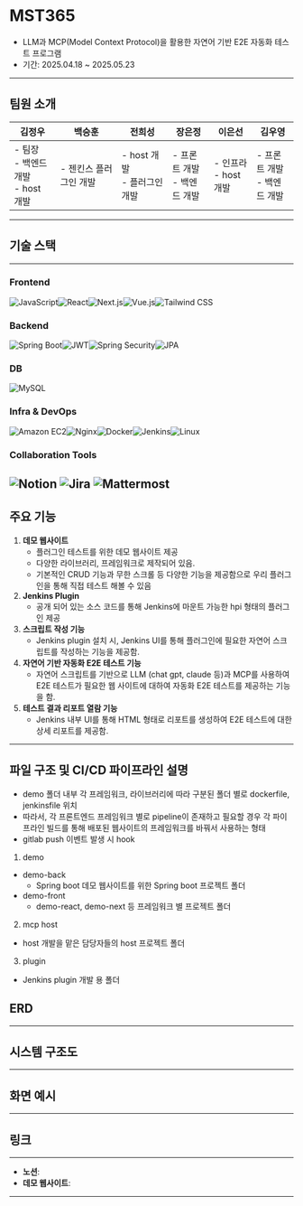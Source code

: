 # MST365

- LLM과 MCP(Model Context Protocol)을 활용한 자연어 기반 E2E 자동화 테스트 프로그램
- 기간: 2025.04.18 ~ 2025.05.23

---

## 팀원 소개

| **김정우**                               | **백승훈**                | **전희성**                     | **장은정**                       | **이은선**                       | **김우영**                     |
| ---------------------------------------- | ------------------------- | ------------------------------ | -------------------------------- | -------------------------------- | ------------------------------ |
| - 팀장<br>- 백엔드 개발<br>- host 개발 | - 젠킨스 플러그인 개발| - host 개발 <br>- 플러그인 개발 | - 프론트 개발<br>- 백엔드 개발 | - 인프라<br>- host 개발 | - 프론트 개발<br>- 백엔드 개발 |

---

## 기술 스택

---

### Frontend
<img src="https://img.shields.io/badge/JavaScript-ES6-F7DF1E?style=for-the-badge&logo=JavaScript&logoColor=white" alt="JavaScript"><img src="https://img.shields.io/badge/React-61DAFB?style=for-the-badge&logo=react&logoColor=black" alt="React"><img src="https://img.shields.io/badge/Next.js-000000?style=for-the-badge&logo=nextdotjs&logoColor=white" alt="Next.js"><img src="https://img.shields.io/badge/Vue.js-4FC08D?style=for-the-badge&logo=vue.js&logoColor=white" alt="Vue.js"><img src="https://img.shields.io/badge/Tailwind_CSS-06B6D4?style=for-the-badge&logo=tailwindcss&logoColor=white" alt="Tailwind CSS">

### Backend
<img src="https://img.shields.io/badge/Spring_Boot-6DB33F?style=for-the-badge&logo=springboot&logoColor=white" alt="Spring Boot"><img src="https://img.shields.io/badge/JWT-000000?style=for-the-badge&logo=JSON%20web%20tokens&logoColor=white" alt="JWT"><img src="https://img.shields.io/badge/Spring_Security-6DB33F?style=for-the-badge&logo=springsecurity&logoColor=white" alt="Spring Security"><img src="https://img.shields.io/badge/JPA-59666C?style=for-the-badge&logo=hibernate&logoColor=white" alt="JPA">

### DB
<img src="https://img.shields.io/badge/MySQL-4479A1?style=for-the-badge&logo=mysql&logoColor=white" alt="MySQL">

### Infra & DevOps
<img src="https://img.shields.io/badge/Amazon_EC2-FF9900?style=for-the-badge&logo=amazonaws&logoColor=white" alt="Amazon EC2"><img src="https://img.shields.io/badge/Nginx-009639?style=for-the-badge&logo=nginx&logoColor=white" alt="Nginx"><img src="https://img.shields.io/badge/Docker-2496ED?style=for-the-badge&logo=docker&logoColor=white" alt="Docker"><img src="https://img.shields.io/badge/Jenkins-D24939?style=for-the-badge&logo=jenkins&logoColor=white" alt="Jenkins"><img src="https://img.shields.io/badge/Linux-FCC624?style=for-the-badge&logo=linux&logoColor=black" alt="Linux">

### Collaboration Tools
<img src="https://img.shields.io/badge/Notion-000000?style=for-the-badge&logo=notion&logoColor=white" alt="Notion"> <img src="https://img.shields.io/badge/Jira-0052CC?style=for-the-badge&logo=jira&logoColor=white" alt="Jira"> <img src="https://img.shields.io/badge/Mattermost-0058CC?style=for-the-badge&logo=mattermost&logoColor=white" alt="Mattermost">
---

## 주요 기능
1. **데모 웹사이트**
    - 플러그인 테스트를 위한 데모 웹사이트 제공
    - 다양한 라이브러리, 프레임워크로 제작되어 있음.
    - 기본적인 CRUD 기능과 무한 스크롤 등 다양한 기능을 제공함으로 우리 플러그인을 통해 직접 테스트 해볼 수 있음
2. **Jenkins Plugin**
    - 공개 되어 있는 소스 코드를 통해 Jenkins에 마운트 가능한 hpi 형태의 플러그인 제공
3. **스크립트 작성 기능**
    - Jenkins plugin 설치 시, Jenkins UI를 통해 플러그인에 필요한 자연어 스크립트를 작성하는 기능을 제공함.
4. **자연어 기반 자동화 E2E 테스트 기능**
    - 자연어 스크립트를 기반으로 LLM (chat gpt, claude 등)과 MCP를 사용하여 E2E 테스트가 필요한 웹 사이트에 대하여 자동화 E2E 테스트를 제공하는 기능을 함.
5. **테스트 결과 리포트 열람 기능**
    - Jenkins 내부 UI를 통해 HTML 형태로  리포트를 생성하여 E2E 테스트에 대한 상세 리포트를 제공함.

---

## 파일 구조 및 CI/CD 파이프라인 설명
- demo 폴더 내부 각 프레임워크, 라이브러리에 따라 구분된 폴더 별로 dockerfile, jenkinsfile 위치
- 따라서, 각 프론트엔드 프레임워크 별로 pipeline이 존재하고 필요할 경우 각 파이프라인 빌드를 통해 배포된 웹사이트의 프레임워크를 바꿔서 사용하는 형태
- gitlab push 이벤트 발생 시 hook
1. demo
- demo-back
    - Spring boot 데모 웹사이트를 위한 Spring boot 프로젝트 폴더
- demo-front
    - demo-react, demo-next 등 프레임워크 별 프로젝트 폴더

2. mcp host
- host 개발을 맡은 담당자들의 host 프로젝트 폴더
3. plugin
- Jenkins plugin 개발 용 폴더

## ERD


---
## 시스템 구조도


---

## 화면 예시

---

## 링크
---
- **노션**:
- **데모 웹사이트**:
---

